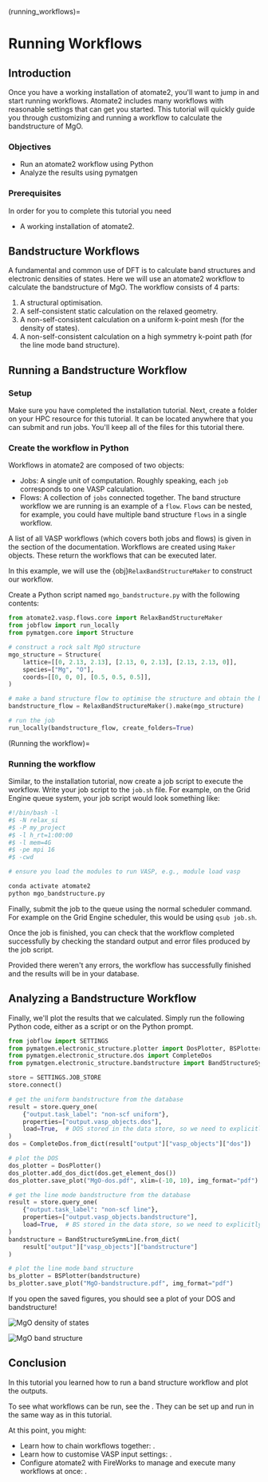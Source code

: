 (running_workflows)=
# Running Workflows

## Introduction

Once you have a working installation of atomate2, you'll want to jump in and start
running workflows. Atomate2 includes many workflows with reasonable settings that can
get you started. This tutorial will quickly guide you through customizing and running a
workflow to calculate the bandstructure of MgO.

### Objectives

* Run an atomate2 workflow using Python
* Analyze the results using pymatgen

### Prerequisites

In order for you to complete this tutorial you need

* A working installation of atomate2.

## Bandstructure Workflows

A fundamental and common use of DFT is to calculate band structures and electronic
densities of states. Here we will use an atomate2 workflow to calculate the
bandstructure of MgO. The workflow consists of 4 parts:

1. A structural optimisation.
2. A self-consistent static calculation on the relaxed geometry.
3. A non-self-consistent calculation on a uniform k-point mesh (for the density of
   states).
4. A non-self-consistent calculation on a high symmetry k-point path (for the line mode
   band structure).

## Running a Bandstructure Workflow

### Setup

Make sure you have completed the installation tutorial. Next, create a folder on your
HPC resource for this tutorial. It can be located anywhere that you can submit and run
jobs. You'll keep all of the files for this tutorial there.

### Create the workflow in Python

Workflows in atomate2 are composed of two objects:

- Jobs: A single unit of computation. Roughly speaking, each `job` corresponds to one
  VASP calculation.
- Flows: A collection of `jobs` connected together. The band structure workflow we are
  running is an example of a `flow`. `Flows` can be nested, for example, you could
  have multiple band structure `flows` in a single workflow.

A list of all VASP workflows (which covers both jobs and flows) is given in the
[](vasp_workflows) section of the documentation. Workflows are created
using `Maker` objects. These return the workflows that can be executed later.

In this example, we will use the {obj}`RelaxBandStructureMaker` to construct our
workflow.

Create a Python script named `mgo_bandstructure.py` with the following contents:

```python
from atomate2.vasp.flows.core import RelaxBandStructureMaker
from jobflow import run_locally
from pymatgen.core import Structure

# construct a rock salt MgO structure
mgo_structure = Structure(
    lattice=[[0, 2.13, 2.13], [2.13, 0, 2.13], [2.13, 2.13, 0]],
    species=["Mg", "O"],
    coords=[[0, 0, 0], [0.5, 0.5, 0.5]],
)

# make a band structure flow to optimise the structure and obtain the band structure
bandstructure_flow = RelaxBandStructureMaker().make(mgo_structure)

# run the job
run_locally(bandstructure_flow, create_folders=True)
```

(Running the workflow)=
### Running the workflow

Similar, to the installation tutorial, now create a job script to execute the workflow.
Write your job script to the `job.sh` file. For example, on the Grid Engine queue
system, your job script would look something like:

```bash
#!/bin/bash -l
#$ -N relax_si
#$ -P my_project
#$ -l h_rt=1:00:00
#$ -l mem=4G
#$ -pe mpi 16
#$ -cwd

# ensure you load the modules to run VASP, e.g., module load vasp

conda activate atomate2
python mgo_bandstructure.py
```

Finally, submit the job to the queue using the normal scheduler command. For example
on the Grid Engine scheduler, this would be using `qsub job.sh`.

Once the job is finished, you can check that the workflow completed successfully by
checking the standard output and error files produced by the job script.

Provided there weren't any errors, the workflow has successfully finished and the
results will be in your database.

## Analyzing a Bandstructure Workflow

Finally, we'll plot the results that we calculated. Simply run the following Python
code, either as a script or on the Python prompt.

```python
from jobflow import SETTINGS
from pymatgen.electronic_structure.plotter import DosPlotter, BSPlotter
from pymatgen.electronic_structure.dos import CompleteDos
from pymatgen.electronic_structure.bandstructure import BandStructureSymmLine

store = SETTINGS.JOB_STORE
store.connect()

# get the uniform bandstructure from the database
result = store.query_one(
    {"output.task_label": "non-scf uniform"},
    properties=["output.vasp_objects.dos"],
    load=True,  # DOS stored in the data store, so we need to explicitly load it
)
dos = CompleteDos.from_dict(result["output"]["vasp_objects"]["dos"])

# plot the DOS
dos_plotter = DosPlotter()
dos_plotter.add_dos_dict(dos.get_element_dos())
dos_plotter.save_plot("MgO-dos.pdf", xlim=(-10, 10), img_format="pdf")

# get the line mode bandstructure from the database
result = store.query_one(
    {"output.task_label": "non-scf line"},
    properties=["output.vasp_objects.bandstructure"],
    load=True,  # BS stored in the data store, so we need to explicitly load it
)
bandstructure = BandStructureSymmLine.from_dict(
    result["output"]["vasp_objects"]["bandstructure"]
)

# plot the line mode band structure
bs_plotter = BSPlotter(bandstructure)
bs_plotter.save_plot("MgO-bandstructure.pdf", img_format="pdf")
```

If you open the saved figures, you should see a plot of your DOS and bandstructure!

![MgO density of states](../_static/MgO-dos.png)

![MgO band structure](../_static/MgO-bandstructure.png)

## Conclusion

In this tutorial you learned how to run a band structure workflow and plot the outputs.

To see what workflows can be run, see the [](vasp_workflows). They
can be set up and  run in the same way as in this tutorial.

At this point, you might:

- Learn how to chain workflows together: [](connecting_vasp_jobs).
- Learn how to customise VASP input settings: [](modifying_input_sets).
- Configure atomate2 with FireWorks to manage and execute many workflows at once:
  [](atomate2_FireWorks).
